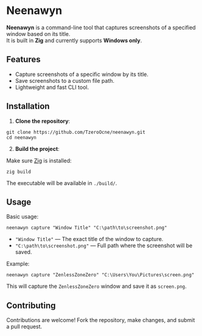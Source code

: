 # Neenawyn

**Neenawyn** is a command-line tool that captures screenshots of a specified window based on its title.  
It is built in **Zig** and currently supports **Windows only**.

## Features

- Capture screenshots of a specific window by its title.
- Save screenshots to a custom file path.
- Lightweight and fast CLI tool.

## Installation

1. **Clone the repository**:

~~~
git clone https://github.com/TzeroOcne/neenawyn.git
cd neenawyn
~~~

2. **Build the project**:

Make sure [Zig](https://ziglang.org/) is installed:

~~~
zig build
~~~

The executable will be available in `./build/`.

## Usage

Basic usage:

~~~
neenawyn capture "Window Title" "C:\path\to\screenshot.png"
~~~

- `"Window Title"` — The exact title of the window to capture.
- `"C:\path\to\screenshot.png"` — Full path where the screenshot will be saved.

Example:

~~~
neenawyn capture "ZenlessZoneZero" "C:\Users\You\Pictures\screen.png"
~~~

This will capture the `ZenlessZoneZero` window and save it as `screen.png`.

## Contributing

Contributions are welcome! Fork the repository, make changes, and submit a pull request.

